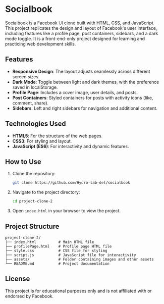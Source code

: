 # Socialbook

Socialbook is a Facebook UI clone built with HTML, CSS, and JavaScript. This project replicates the design and layout of Facebook's user interface, including features like a profile page, post containers, sidebars, and a dark mode toggle. It is a front-end-only project designed for learning and practicing web development skills.

## Features
- **Responsive Design**: The layout adjusts seamlessly across different screen sizes.
- **Dark Mode**: Toggle between light and dark themes, with the preference saved in localStorage.
- **Profile Page**: Includes a cover image, user details, and posts.
- **Post Containers**: Styled containers for posts with activity icons (like, comment, share).
- **Sidebars**: Left and right sidebars for navigation and additional content.

## Technologies Used
- **HTML5**: For the structure of the web pages.
- **CSS3**: For styling and layout.
- **JavaScript (ES6)**: For interactivity and dynamic features.

## How to Use
1. Clone the repository:
   ```bash
   git clone https://github.com/Hydro-lab-del/socialbook
   ```
2. Navigate to the project directory:
   ```bash
   cd project-clone-2
   ```
3. Open `index.html` in your browser to view the project.

## Project Structure
```
project-clone-2/
├── index.html          # Main HTML file
├── profilePage.html    # Profile page HTML file
├── style.css           # CSS file for styling
├── script.js           # JavaScript file for interactivity
├── assets/             # Folder containing images and other assets
└── README.md           # Project documentation
```


## License
This project is for educational purposes only and is not affiliated with or endorsed by Facebook.
